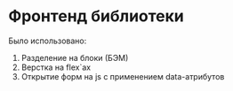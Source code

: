 <h1>Фронтенд библиотеки</h1>
<p>Было использовано:</p>
<ol>
    <li>Разделение на блоки (БЭМ)</li>
    <li>Верстка на flex`ах</li>
    <li>Открытие форм на js с применением data-атрибутов</li>
</ol>
